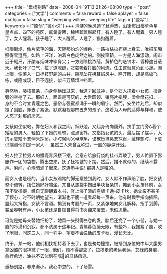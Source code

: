 +++
title= "垂杨别路"
date= 2008-04-19T13:21:26+08:00
type = "post"
categories = ["文学"]
comments = false
reward = false
aplayer = false
mathjax = false
slug = "weeping willow，weeping life"
tags = ["速写"]
keywords = ["原创","微小说"]
+++
清涟的晚风透了丝溽热，沿街熨出樱草色星星点点，四下的苑区，氤氲雾团，稀稀疏疏燃起灯。有人睡了，有人醒着。男人睡了，女人醒着。孩子睡了，大人醒着。人睡了，猫狗醒着。

扫眼街堤，像片浓艳的海，天际那灼灼的缃色，一路摧枯拉朽烧上身去，唯把车厢照得雪澄亮，如路上汪洋，泊着白色庞然之船。侧挨窗辕，一方是人海漾动，闹市近于咫尺，汗酸与烟味冲挲鼻尖；一方则绦桃浓荫，黄栌色的悬铃木、香樟遮日蔽天。我长吁了口气，拉了道隙缝，贪婪吸着打脸的风流，任由这惬意沁到心邃。阖上眼，像落入一口标枝野鹿的古井，隐隐坠在拂耳娟风中。睁开眼，却是高檐飞栋，或隐或现，目不遐接，似千万墙垣冲挡着。

募然地，藤枝蔓条，向身侧横压过来，我这才回过神，是个妇人携着小女孩，捡身旁的空抢了去。那妇人，面谱是可厌的，大舌圆领、镶亮片掐腰，烫金盘花扣、一身的不合时宜青莲之色，恶俗与强蛮都涌于一瞬的眉宇。然而，安坐片刻后，却似褪了副脸，卸去了紧张，默默凝视那四五岁的孩子，逸着为人母的适得与祥和，使人忘了刹那的厌恶。
<!--more-->
女孩似坐似站，靠在妇人和我之间，跃跃地，又起身倚向窗外。扶手立门旁着个矮瘦的男人，轻拍了下她的肩臂，点点窗外，又指指女孩的头，最后摆了摆手，大约示意她不要伸头探窗。小时候同父母乘车，也被告诫莫要探首，这样想时，下意识揣测他们是一家人---虽然三人未曾互称过，一脸的静深开迟。

妇人拉了拉男人的蟹壳青风褛下摆，会意它给旅行袋的挂带弄破了，男人忙置下膨胀作一团的袋物，腾出空来，抚了抚褶皱的下摆。然后，描不就似的，继续不露声。瞬间，心潮暗涌了起来，这连串手语? 那男人是哑的。

而女人也是哑的，当小女孩踢踏的脚无意触到我时，女人默不作声赔了脸，把女孩整个调转，拨住她好好端坐。兀自从旅袋中掏出半块苔条饼，摊到小女孩怀前，女孩不受撺掇，经自无聊翻着本书，脊上浸了渍的盗版卡通-皮卡秋，她父亲不甚多了颗心，时不时朝她望去，渐渐也干脆一道看起每一页来。他有时戳手指向插图，竖起大拇指，女孩不言语。揭到有考题的一页，又紧张地向女儿解释，指手划脚，甚至咿呀有声，小女孩还是自顾自得将书页翻来覆去，未假思量。

可能是她母亲替她细扮了，她留一头熨得曲卷的发，脑后还挽了一个小髻，与她一直的冷漠和沉寂，都不该属于这年纪。青螺暮色凝无限，有些冷，我推紧了窗，收了闲眼，同这三人，同一程中，望着不会说话的皮卡秋，漫长无比。

终于，某一站，他们相挟相持着下去了，也是匆匆撞撞，被揩到身位的中年大腹男拿凶煞的眼神撇了一眼…他们，顾不得那些了，拉搀走的老远老远，艾绿的身痕，愈行愈远，涂抹不去似刻在陈的马路甬道。

垂杨别路，春来渐小。我心中忽的，下了场雪。
